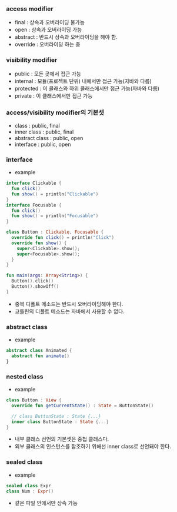 ### access modifier
- final : 상속과 오버라이딩 불가능
- open : 상속과 오버라이딩 가능
- abstract : 반드시 상속과 오버라이딩을 해야 함.
- override : 오버라이딩 하는 중

### visibility modifier
- public : 모든 곳에서 접근 가능
- internal : 모듈(프로젝트 단위) 내에서만 접근 가능(자바와 다름)
- protected : 이 클래스와 하위 클래스에서만 접근 가능(자바와 다름)
- private : 이 클래스에서만 접근 가능

### access/visibility modifier의 기본셋
- class : public, final 
- inner class : public, final
- abstract class : public, open
- interface : public, open

### interface
- example
```kotlin
interface Clickable {
  fun click()
  fun show() = println("Clickable")
}
interface Focusable {
  fun click()
  fun show() = println("Focusable")
}

class Button : Clickable, Focusable {
  override fun click() = println("Click")
  override fun show() { 
    super<Clickable>.show();
    super<Focusable>.show();
  }
}

fun main(args: Array<String>) {
  Button().click()
  Button().showOff()
}
```
- 중복 디폴트 메소드는 반드시 오버라이딩해야 한다.
- 코틀린의 디폴트 메소드는 자바에서 사용할 수 없다.

### abstract class
- example
```kotlin
abstract class Animated {
  abstract fun animate()
}
```

### nested class
- example
```kotlin
class Button : View {
  override fun getCurrentState() : State = ButtonState()

  // class ButtonState : State {...}
  inner class ButtonState : State {...}
}
```
- 내부 클래스 선언의 기본셋은 중첩 클래스다.
- 외부 클래스의 인스턴스를 참조하기 위해선 inner class로 선언돼야 한다.

### sealed class
- example
```kotlin
sealed class Expr
class Num : Expr()
```
- 같은 파일 안에서만 상속 가능


